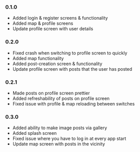 ### 0.1.0
* Added login & register screens & functionality
* Added map & profile screens
* Update profile screen with user details

### 0.2.0
* Fixed crash when switching to profile screen to quickly
* Added map functionality
* Added post-creation screen & functionality
* Update profile screen with posts that the user has posted

### 0.2.1
* Made posts on profile screen prettier
* Added refreshability of posts on profile screen
* Fixed issue with profile & map reloading between switches

### 0.3.0
* Added ability to make image posts via gallery
* Added splash screen
* Fixed issue where you have to log in at every app start
* Update map screen with posts in the vicinity